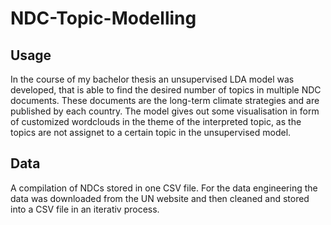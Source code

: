 # NDC-Topic-Modelling

## Usage
In the course of my bachelor thesis an unsupervised LDA model was developed, that is able to find the desired number of topics in multiple NDC documents. These documents are the long-term climate strategies and are published by each country. The model gives out some visualisation in form of customized wordclouds in the theme of the interpreted topic, as the topics are not assignet to a certain topic in the unsupervised model. 

## Data

A compilation of NDCs stored in one CSV file. For the data engineering the data was downloaded from the UN website and then cleaned and stored into a CSV file in an iterativ process. 





